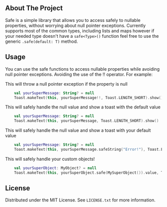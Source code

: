 ## About The Project

Safe is a simple library that allows you to access safely to nullable properties, without worrying
about null pointer exceptions. Currently supports most of the common types, including lists and maps
however if your needed type doesn't have a ```safe<Type>()``` function feel free to use the generic
``` .safe(default: T) ``` method.

<!-- USAGE EXAMPLES -->

## Usage

You can use the safe functions to access nullable properties while avoiding null pointer exceptions. Avoiding the use of the !! operator.
For example:

This will throw a null pointer exception if the property is null

```kotlin
    val yourSuperMessage: String? = null
    Toast.makeText(this, yourSuperMessage!!, Toast.LENGTH_SHORT).show()
```

This will safely handle the null value and show a toast with the default value

```kotlin
    val yourSuperMessage: String? = null
    Toast.makeText(this, yourSuperMessage, Toast.LENGTH_SHORT).show()
```

This will safely handle the null value and show a toast with your default value

```kotlin
    val yourSuperMessage: String? = null
    Toast.makeText(this, yourSuperMessage.safeString("Error!"), Toast.LENGTH_SHORT).show()
```

This will safely handle your custom objects!

```kotlin
    val yourSuperObject: MyObject? = null
    Toast.makeText(this, yourSuperObject.safe(MySuperObject()).value, Toast.LENGTH_SHORT).show()
```

<!-- LICENSE -->

## License

Distributed under the MIT License. See `LICENSE.txt` for more information.
